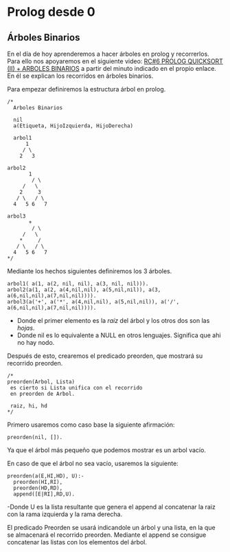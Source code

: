 # Prolog desde 0
## Árboles Binarios

En el día de hoy aprenderemos a hacer árboles en prolog y recorrerlos. Para ello nos apoyaremos en el siguiente video: [RC#6 PROLOG QUICKSORT (II) + ARBOLES BINARIOS](https://youtu.be/Acz_ynNrIS8?t=1383)
a partir del minuto indicado en el propio enlace. En él se explican los recorridos en árboles binarios.

Para empezar definiremos la estructura árbol en prolog.
```
/*
  Arboles Binarios

  nil
  a(Etiqueta, HijoIzquierda, HijoDerecha)
  
  arbol1
      1
     / \
    2   3	  

arbol2
       1
	    / \  
     /   \
    2     3	  
   / \   / \
  4   5 6   7
  
arbol3  
       +
	    / \  
     /   \
    *     /	  
   / \   / \
  4   5 6   7
*/ 
```


Mediante los hechos siguientes definiremos los 3 árboles.
```
arbol1( a(1, a(2, nil, nil), a(3, nil, nil))).
arbol2(a(1, a(2, a(4,nil,nil), a(5,nil,nil)), a(3, a(6,nil,nil),a(7,nil,nil)))).
arbol3(a('+', a('*', a(4,nil,nil), a(5,nil,nil)), a('/', a(6,nil,nil),a(7,nil,nil)))).
```
- Donde el primer elemento es la *raíz* del árbol y los otros dos son las *hojas*.
- Donde nil es lo equivalente a NULL en otros lenguajes. Significa que ahi no hay nodo.

Después de esto, crearemos el predicado preorden, que mostrará su recorrido preorden.
```
/*
preorden(Arbol, Lista)
 es cierto si Lista unifica con el recorrido 
 en preorden de Arbol.
 
 raiz, hi, hd
*/
```

Primero usaremos como caso base la siguiente afirmación:
```
preorden(nil, []).
```
Ya que el árbol más pequeño que podemos mostrar es un arbol vacío.

En caso de que el árbol no sea vacío, usaremos la siguiente:
```
preorden(a(E,HI,HD), U):-
  preorden(HI,RI),
  preorden(HD,RD),
  append([E|RI],RD,U).
```
-Donde U es la lista resultante que genera el append al concatenar la raiz con la rama izquierda y la rama derecha.

El predicado Preorden se usará indicandole un árbol y una lista, en la que se almacenará el recorrido preorden. Mediante el append se consigue concatenar las listas con los elementos del árbol.
